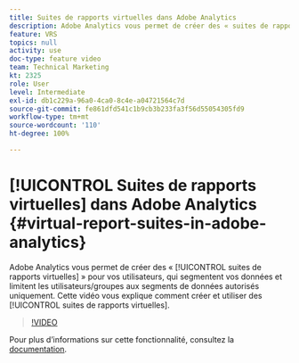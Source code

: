 ```yaml
---
title: Suites de rapports virtuelles dans Adobe Analytics
description: Adobe Analytics vous permet de créer des « suites de rapports virtuelles » pour vos utilisateurs, qui segmentent vos données et limitent les utilisateurs/groupes aux segments de données autorisés uniquement. Cette vidéo vous explique comment créer et utiliser des suites de rapports virtuelles.
feature: VRS
topics: null
activity: use
doc-type: feature video
team: Technical Marketing
kt: 2325
role: User
level: Intermediate
exl-id: db1c229a-96a0-4ca0-8c4e-a04721564c7d
source-git-commit: fe861dfd541c1b9cb3b233fa3f56d55054305fd9
workflow-type: tm+mt
source-wordcount: '110'
ht-degree: 100%

---
```


# [!UICONTROL Suites de rapports virtuelles] dans Adobe Analytics {#virtual-report-suites-in-adobe-analytics}

Adobe Analytics vous permet de créer des « [!UICONTROL suites de rapports virtuelles] » pour vos utilisateurs, qui segmentent vos données et limitent les utilisateurs/groupes aux segments de données autorisés uniquement. Cette vidéo vous explique comment créer et utiliser des [!UICONTROL suites de rapports virtuelles].

>[!VIDEO](https://video.tv.adobe.com/v/25412/?quality=12)

Pour plus dʼinformations sur cette fonctionnalité, consultez la [documentation](https://experienceleague.adobe.com/docs/analytics/components/virtual-report-suites/vrs-about.html?lang=fr).
